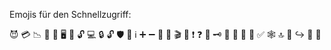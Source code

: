 Emojis für den Schnellzugriff:

😈
💳
📉
🎯 
📶
🖥️
🏥
🔓
💻
🔒
🔓
🛡️
🧠 
ℹ️
➕
➖
📢
🤫
🎬
💎
❗
❓
🔑
🗝️
🔀
🐾
🧍
📝
✅
🕸️
🔝
🤝
↪️
🤞
🧐